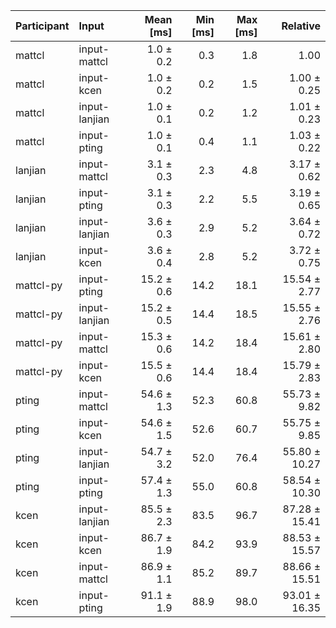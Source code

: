 | Participant | Input | Mean [ms] | Min [ms] | Max [ms] | Relative |
|:---|:---|---:|---:|---:|---:|
| mattcl | input-mattcl | 1.0 ± 0.2 | 0.3 | 1.8 | 1.00 |
| mattcl | input-kcen | 1.0 ± 0.2 | 0.2 | 1.5 | 1.00 ± 0.25 |
| mattcl | input-lanjian | 1.0 ± 0.1 | 0.2 | 1.2 | 1.01 ± 0.23 |
| mattcl | input-pting | 1.0 ± 0.1 | 0.4 | 1.1 | 1.03 ± 0.22 |
| lanjian | input-mattcl | 3.1 ± 0.3 | 2.3 | 4.8 | 3.17 ± 0.62 |
| lanjian | input-pting | 3.1 ± 0.3 | 2.2 | 5.5 | 3.19 ± 0.65 |
| lanjian | input-lanjian | 3.6 ± 0.3 | 2.9 | 5.2 | 3.64 ± 0.72 |
| lanjian | input-kcen | 3.6 ± 0.4 | 2.8 | 5.2 | 3.72 ± 0.75 |
| mattcl-py | input-pting | 15.2 ± 0.6 | 14.2 | 18.1 | 15.54 ± 2.77 |
| mattcl-py | input-lanjian | 15.2 ± 0.5 | 14.4 | 18.5 | 15.55 ± 2.76 |
| mattcl-py | input-mattcl | 15.3 ± 0.6 | 14.2 | 18.4 | 15.61 ± 2.80 |
| mattcl-py | input-kcen | 15.5 ± 0.6 | 14.4 | 18.4 | 15.79 ± 2.83 |
| pting | input-mattcl | 54.6 ± 1.3 | 52.3 | 60.8 | 55.73 ± 9.82 |
| pting | input-kcen | 54.6 ± 1.5 | 52.6 | 60.7 | 55.75 ± 9.85 |
| pting | input-lanjian | 54.7 ± 3.2 | 52.0 | 76.4 | 55.80 ± 10.27 |
| pting | input-pting | 57.4 ± 1.3 | 55.0 | 60.8 | 58.54 ± 10.30 |
| kcen | input-lanjian | 85.5 ± 2.3 | 83.5 | 96.7 | 87.28 ± 15.41 |
| kcen | input-kcen | 86.7 ± 1.9 | 84.2 | 93.9 | 88.53 ± 15.57 |
| kcen | input-mattcl | 86.9 ± 1.1 | 85.2 | 89.7 | 88.66 ± 15.51 |
| kcen | input-pting | 91.1 ± 1.9 | 88.9 | 98.0 | 93.01 ± 16.35 |
